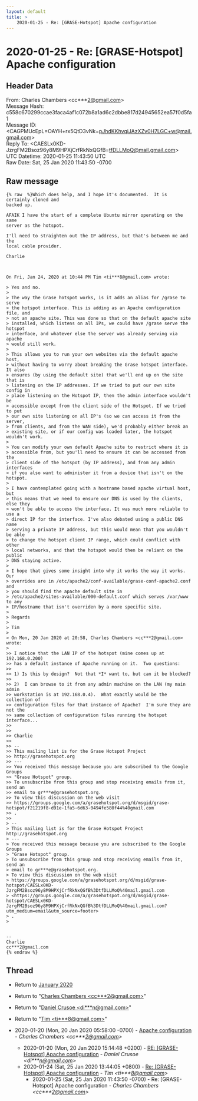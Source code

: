 ```yaml
---
layout: default
title: >
    2020-01-25 - Re: [GRASE-Hotspot] Apache configuration
---
```


# 2020-01-25 - Re: [GRASE-Hotspot] Apache configuration

## Header Data

From: Charles Chambers \<cc***2@gmail.com\><br>
Message Hash: c558c670299ccae3faca4af1c072b8a1ad6c2dbbe817d24945652ea57f0d5fa1<br>
Message ID: \<CAGPMUcEpL=OAYH+rx5QtD3vNk=pJhdKKhvqiJAzXZv0H7LGC+w@mail.gmail.com\><br>
Reply To: \<CAESLx0KD-JzrgFM2Bsoz96y8M9HPXjCrfRkNxQGfB=tfDLLMoQ@mail.gmail.com\><br>
UTC Datetime: 2020-01-25 11:43:50 UTC<br>
Raw Date: Sat, 25 Jan 2020 11:43:50 -0700<br>

## Raw message

```
{% raw  %}Which does help, and I hope it's documented.  It is certainly cloned and
backed up.

AFAIK I have the start of a complete Ubuntu mirror operating on the same
server as the hotspot.

I'll need to straighten out the IP address, but that's between me and the
local cable provider.

Charlie



On Fri, Jan 24, 2020 at 10:44 PM Tim <ti***8@gmail.com> wrote:

> Yes and no.
>
> The way the Grase hotspot works, is it adds an alias for /grase to serve
> the hotspot interface. This is adding as an Apache configuration file, and
> not an apache site. This was done so that on the default apache site
> installed, which listens on all IPs, we could have /grase serve the hotspot
> interface, and whatever else the server was already serving via apache
> would still work.
>
> This allows you to run your own websites via the default apache host,
> without having to worry about breaking the Grase hotspot interface. It also
> ensures (by using the default site) that we'll end up on the site that is
> listening on the IP addresses. If we tried to put our own site config in
> place listening on the Hotspot IP, then the admin interface wouldn't be
> accessible except from the client side of the Hotspot. If we tried to put
> our own site listening on all IP's (so we can access it from the server,
> from clients, and from the WAN side), we'd probably either break an
> existing site, or if our config was loaded later, the hotspot wouldn't work.
>
> You can modify your own default Apache site to restrict where it is
> accessible from, but you'll need to ensure it can be accessed from the
> client side of the hotspot (by IP address), and from any admin interfaces
> if you also want to administer it from a device that isn't on the hotspot.
>
> I have contemplated going with a hostname based apache virtual host, but
> this means that we need to ensure our DNS is used by the clients, else they
> won't be able to access the interface. It was much more reliable to use a
> direct IP for the interface. I've also debated using a public DNS name
> serving a private IP address, but this would mean that you wouldn't be able
> to change the hotspot client IP range, which could conflict with other
> local networks, and that the hotspot would then be reliant on the public
> DNS staying active.
>
> I hope that gives some insight into why it works the way it works. Our
> overrides are in /etc/apache2/conf-available/grase-conf-apache2.conf and
> you should find the apache default site in
> /etc/apache2/sites-available/000-default.conf which serves /var/www to any
> IP/hostname that isn't overriden by a more specific site.
>
> Regards
>
> Tim
>
> On Mon, 20 Jan 2020 at 20:58, Charles Chambers <cc***2@gmail.com> wrote:
>
>> I notice that the LAN IP of the hotspot (mine comes up at 192.168.0.200)
>> has a default instance of Apache running on it.  Two questions:
>>
>> 1) Is this by design?  Not that *I* want to, but can it be blocked?
>>
>> 2)  I can browse to it from any admin machine on the LAN (my main admin
>> workstation is at 192.168.0.4).  What exactly would be the collection of
>> configuration files for that instance of Apache?  I'm sure they are not the
>> same collection of configuration files running the hotspot interface...
>>
>>
>> Charlie
>>
>> --
>> This mailing list is for the Grase Hotspot Project
>> http://grasehotspot.org
>> ---
>> You received this message because you are subscribed to the Google Groups
>> "Grase Hotspot" group.
>> To unsubscribe from this group and stop receiving emails from it, send an
>> email to gr***e@grasehotspot.org.
>> To view this discussion on the web visit
>> https://groups.google.com/a/grasehotspot.org/d/msgid/grase-hotspot/f21219f8-d91e-1fa5-6d63-0494fe580f44%40gmail.com
>> .
>>
> --
> This mailing list is for the Grase Hotspot Project http://grasehotspot.org
> ---
> You received this message because you are subscribed to the Google Groups
> "Grase Hotspot" group.
> To unsubscribe from this group and stop receiving emails from it, send an
> email to gr***e@grasehotspot.org.
> To view this discussion on the web visit
> https://groups.google.com/a/grasehotspot.org/d/msgid/grase-hotspot/CAESLx0KD-JzrgFM2Bsoz96y8M9HPXjCrfRkNxQGfB%3DtfDLLMoQ%40mail.gmail.com
> <https://groups.google.com/a/grasehotspot.org/d/msgid/grase-hotspot/CAESLx0KD-JzrgFM2Bsoz96y8M9HPXjCrfRkNxQGfB%3DtfDLLMoQ%40mail.gmail.com?utm_medium=email&utm_source=footer>
> .
>


-- 
Charlie
cc***2@gmail.com
{% endraw %}
```

## Thread

+ Return to [January 2020](/archive/2020/01)

+ Return to "[Charles Chambers <cc***2<span>@</span>gmail.com>](/authors/cc___2_at_gmail_com)"
+ Return to "[Daniel Crusoe <di***n<span>@</span>gmail.com>](/authors/di___n_at_gmail_com)"
+ Return to "[Tim <ti***8<span>@</span>gmail.com>](/authors/ti___8_at_gmail_com)"

+ 2020-01-20 (Mon, 20 Jan 2020 05:58:00 -0700) - [Apache configuration](/archive/2020/01/716f9b7077c2809d3a7d195a84548e14233a171e73601ac5a077953feb18c882) - _Charles Chambers \<cc***2@gmail.com\>_
  + 2020-01-20 (Mon, 20 Jan 2020 15:14:48 +0200) - [RE: [GRASE-Hotspot] Apache configuration](/archive/2020/01/e7f3f407fa23994341653332b23764cd28cd0026427184167c56afac591c7642) - _Daniel Crusoe \<di***n@gmail.com\>_
  + 2020-01-24 (Sat, 25 Jan 2020 13:44:05 +0800) - [Re: [GRASE-Hotspot] Apache configuration](/archive/2020/01/dda3d7c211267592159b09ca1a0f347dc783d7a3df174d43be76f950c0339465) - _Tim \<ti***8@gmail.com\>_
    + 2020-01-25 (Sat, 25 Jan 2020 11:43:50 -0700) - Re: [GRASE-Hotspot] Apache configuration - _Charles Chambers \<cc***2@gmail.com\>_

